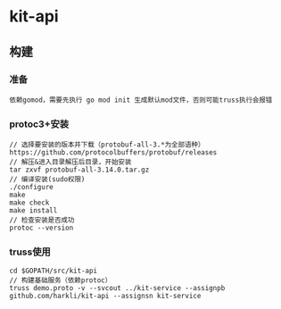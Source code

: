 # kit-api

## 构建
### 准备
    依赖gomod，需要先执行 go mod init 生成默认mod文件，否则可能truss执行会报错
### protoc3+安装
    // 选择要安装的版本并下载（protobuf-all-3.*为全部语种）
    https://github.com/protocolbuffers/protobuf/releases
    // 解压&进入目录解压后目录，开始安装
    tar zxvf protobuf-all-3.14.0.tar.gz
    // 编译安装(sudo权限)
    ./configure
    make
    make check
    make install
    // 检查安装是否成功
    protoc --version
### truss使用
    cd $GOPATH/src/kit-api
    // 构建基础服务（依赖protoc）
    truss demo.proto -v --svcout ../kit-service --assignpb github.com/harkli/kit-api --assignsn kit-service